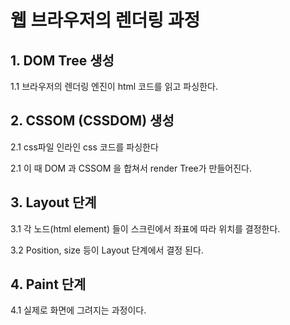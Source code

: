 # 웹 브라우저의 렌더링 과정

## 1. DOM Tree 생성

1.1 브라우저의 렌더링 엔진이 html 코드를 읽고 파싱한다.

## 2. CSSOM (CSSDOM) 생성

2.1 css파일 인라인 css 코드를 파싱한다

2.1 이 때 DOM 과 CSSOM 을 합쳐서 render Tree가 만들어진다.

## 3. Layout 단계

3.1 각 노드(html element) 들이 스크린에서 좌표에 따라 위치를 결정한다.

3.2 Position, size 등이 Layout 단계에서 결정 된다.

## 4. Paint 단계

4.1 실제로 화면에 그려지는 과정이다.